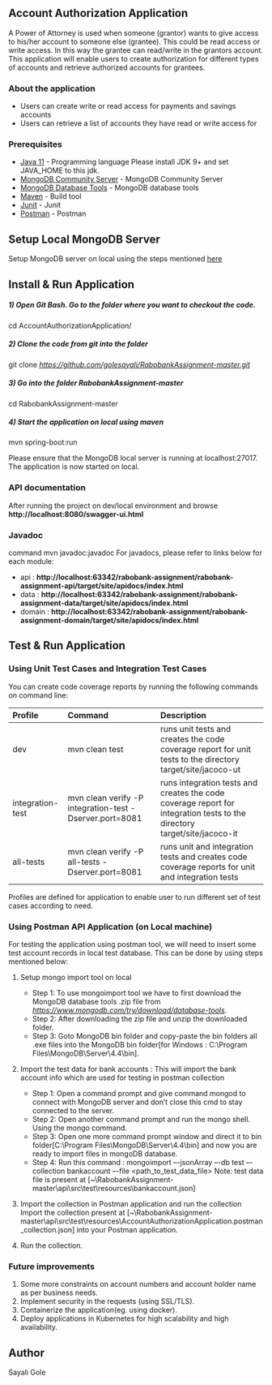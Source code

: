 ## Account Authorization Application

A Power of Attorney is used when someone (grantor) wants to give access to his/her account to someone else (grantee).
This could be read access or write access. In this way the grantee can read/write in the grantors account. This
application will enable users to create authorization for different types of accounts and retrieve authorized accounts
for grantees.

### About the application

* Users can create write or read access for payments and savings accounts
* Users can retrieve a list of accounts they have read or write access for

### Prerequisites

* [Java 11](http://www.oracle.com/technetwork/java/javase/downloads/index.html)  - Programming language Please install
  JDK 9+ and set JAVA_HOME to this jdk.
* [MongoDB Community Server](https://www.mongodb.com/try/download/community) - MongoDB Community Server
* [MongoDB Database Tools](https://www.mongodb.com/try/download/database-tools) - MongoDB database tools
* [Maven](https://maven.apache.org/) - Build tool
* [Junit](https://junit.org/junit5/) - Junit
* [Postman](https://www.postman.com/) - Postman

## Setup Local MongoDB Server

Setup MongoDB server on local using the steps
mentioned [here](https://docs.mongodb.com/manual/administration/install-community/)

## Install & Run Application

##### 1) Open Git Bash. Go to the folder where you want to checkout the code.

cd AccountAuthorizationApplication/

##### 2) Clone the code from git into the folder

git clone _https://github.com/golesayali/RabobankAssignment-master.git_

##### 3) Go into the folder RabobankAssignment-master

cd RabobankAssignment-master

##### 4) Start the application on local using maven

mvn spring-boot:run

Please ensure that the MongoDB local server is running at localhost:27017. The application is now started on local.

### API documentation

After running the project on dev/local environment and browse **http://localhost:8080/swagger-ui.html**


### Javadoc
command mvn javadoc:javadoc
For javadocs, please refer to links below for each module:
- api     : **http://localhost:63342/rabobank-assignment/rabobank-assignment-api/target/site/apidocs/index.html**
- data    : **http://localhost:63342/rabobank-assignment/rabobank-assignment-data/target/site/apidocs/index.html**
- domain  : **http://localhost:63342/rabobank-assignment/rabobank-assignment-domain/target/site/apidocs/index.html**


## Test & Run Application

### Using Unit Test Cases and Integration Test Cases

You can create code coverage reports by running the following commands on command line:

| Profile                          | Command                                                 | Description                                                                                                                |
| :----------------------------    | :------------------------------------------------------ | :------------------------------------------------------------------------------------------------------------------------- |
| dev                              | mvn clean test                                          | runs unit tests and creates the code coverage report for unit tests to the directory target/site/jacoco-ut                 |
| integration-test                 | mvn clean verify -P integration-test -Dserver.port=8081 | runs integration tests and creates the code coverage report for integration tests to the directory target/site/jacoco-it   |
| all-tests                        | mvn clean verify -P all-tests -Dserver.port=8081        | runs unit and integration tests and creates code coverage reports for unit and integration tests                           |

Profiles are defined for application to enable user to run different set of test cases according to need.

### Using Postman API Application (on Local machine)

For testing the application using postman tool, we will need to insert some test account records in local test database. This can be done by using steps mentioned below:

1. Setup mongo import tool on local
    - Step 1: To use mongoimport tool we have to first download the MongoDB database tools .zip file
      from _https://www.mongodb.com/try/download/database-tools_.
    - Step 2: After downloading the zip file and unzip the downloaded folder.
    - Step 3: Goto MongoDB bin folder and copy-paste the bin folders all .exe files into the MongoDB bin
      folder[for Windows : C:\Program Files\MongoDB\Server\4.4\bin].

2. Import the test data for bank accounts : This will import the bank account info which are used for testing in postman
   collection
    - Step 1: Open a command prompt and give command mongod to connect with MongoDB server and don’t close this cmd to
      stay connected to the server.
    - Step 2: Open another command prompt and run the mongo shell. Using the mongo command.
    - Step 3: Open one more command prompt window and direct it to bin folder[C:\Program Files\MongoDB\Server\4.4\bin]
      and now you are ready to import files in mongoDB database.
    - Step 4: Run this command
      : mongoimport –-jsonArray –-db test –-collection bankaccount –-file <path_to_test_data_file>
      Note: test data file is present at  [~\RabobankAssignment-master\api\src\test\resources\bankaccount.json]

3. Import the collection in Postman application and run the collection Import the collection present
   at [~\RabobankAssignment-master\api\src\test\resources\AccountAuthorizationApplication.postman_collection.json] into
   your Postman application.

4. Run the collection.

### Future improvements

1. Some more constraints on account numbers and account holder name as per business needs.
2. Implement security in the requests (using SSL/TLS).
3. Containerize the application(eg. using docker).
4. Deploy applications in Kubernetes for high scalability and high availability.

## Author

Sayali Gole


